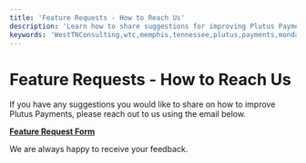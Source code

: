 ```yaml
---
title: 'Feature Requests - How to Reach Us'
description: 'Learn how to share suggestions for improving Plutus Payments.'
keywords: 'WestTNConsulting,wtc,memphis,tennessee,plutus,payments,monday.com,monday,automation,invoicing,integration,feature requests,suggestions,feedback,documentation'
---
```


# Feature Requests - How to Reach Us

If you have any suggestions you would like to share on how to improve Plutus Payments, please reach out to us using the email below.

[**Feature Request Form**](https://forms.monday.com/forms/ece4f35c2e45d8df627e08a40d8f14c0?r=use1)

We are always happy to receive your feedback.
